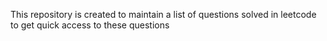 This repository is created to maintain a list of questions solved in leetcode to get quick access to these questions
